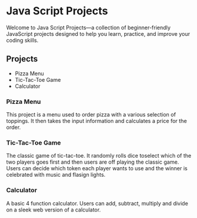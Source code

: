 # Java Script Projects
Welcome to Java Script Projects—a collection of beginner-friendly JavaScript projects designed to help you learn, practice, and improve your coding skills.

## Projects
* Pizza Menu
* Tic-Tac-Toe Game
* Calculator

### Pizza Menu
This project is a menu used to order pizza with a various selection of toppings. It then takes the input information and calculates a price for the order.

### Tic-Tac-Toe Game
The classic game of tic-tac-toe. It randomly rolls dice toselect which of the two players goes first and then users are off playing the classic game. Users can decide which token each player wants to use and the winner is celebrated with music and flasign lights.

### Calculator
A basic 4 function calculator. Users can add, subtract, multiply and divide on a sleek web version of a calculator.